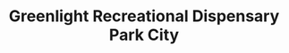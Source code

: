 ---
title: "Greenlight Recreational Dispensary Park City"
url: /park-city/greenlight-recreational-dispensary-park-city/
shop: cannabis
---